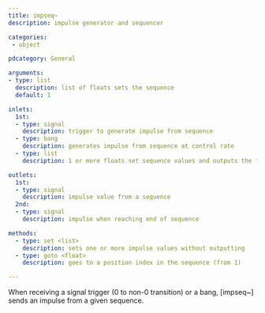 ```yaml
---
title: impseq~
description: impulse generator and sequencer

categories:
 - object

pdcategory: General

arguments:
- type: list
  description: list of floats sets the sequence
  default: 1

inlets:
  1st:
  - type: signal
    description: trigger to generate impulse from sequence
  - type: bang
    description: generates impulse from sequence at control rate
  - type: list
    description: 1 or more floats set sequence values and outputs the first

outlets:
  1st:
  - type: signal
    description: impulse value from a sequence
  2nd:
  - type: signal
    description: impulse when reaching end of sequence

methods:
  - type: set <list>
    description: sets one or more impulse values without outputting
  - type: goto <float>
    description: goes to a position index in the sequence (from 1)

---
```


When receiving a signal trigger (0 to non-0 transition) or a bang, [impseq~] sends an impulse from a given sequence.

